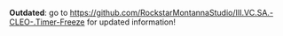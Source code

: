 **Outdated**: go to https://github.com/RockstarMontannaStudio/III.VC.SA.-CLEO-.Timer-Freeze for updated information!
